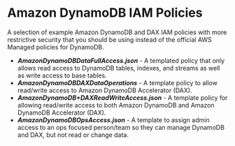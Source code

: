 # Amazon DynamoDB IAM Policies

A selection of example Amazon DynamoDB and DAX IAM policies with more restrictive security that you should be using instead of the official AWS Managed policies for DynamoDB.

* ***AmazonDynamoDBDataFullAccess.json*** - A templated policy that only allows read access to DynamoDB tables, indexes, and streams as well as write access to base tables.
* ***AmazonDynamoDBDAXDataOperations*** - A template policy to allow read/write access to Amazon DynamoDB Accelerator (DAX).
* ***AmazonDynamoDB+DAXReadWriteAccess.json*** - A template policy for allowing read/write access to both Amazon DynamoDB and Amazon DynamoDB Accelerator (DAX).
* ***AmazonDynamoDBOpsAccess.json*** - A template to assign admin access to an ops focused person/team so they can manage DynamoDB and DAX, but not read or change data.
